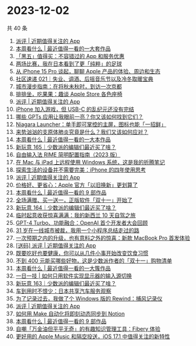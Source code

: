 # 2023-12-02

共 40 条

<!-- BEGIN SSPAI -->
<!-- 最后更新时间 2023-12-02 01:04:12 +0800 -->
1. [派评 | 近期值得关注的 App](https://sspai.com/post/84665)
1. [本周看什么 | 最近值得一看的一大套作品](https://sspai.com/post/84612)
1. [「黑五」值得买：不容错过的 App 和服务优惠](https://sspai.com/post/84611)
1. [两场比赛，我在日本看到了更「纯粹」的足球](https://sspai.com/post/84503)
1. [从 iPhone 15 Pro 谈起，聊聊 Apple 产品的体验、周边和生态](https://sspai.com/post/84552)
1. [社区速递 021｜失业、调酒、后摇音乐节以及冷冬取暖宝典](https://sspai.com/post/84538)
1. [城市漫步指南：在将秋未秋时，到访一次京都](https://sspai.com/post/84446)
1. [排排坐，吃果果：趣谈 Apple Store 各色座椅](https://sspai.com/post/84523)
1. [派评 | 近期值得关注的 App](https://sspai.com/post/84516)
1. [iPhone 加入游戏，但 USB-C 的乱纪元还没有完结](https://sspai.com/post/84508)
1. [哪些 GPTs 应用让我眼前一亮？你又该如何找到它们？](https://sspai.com/post/84471)
1. [Niagara Launcher：单手即可掌控的主屏，图标也能「一招鲜」](https://sspai.com/post/84498)
1. [来势汹汹的支原体肺炎究竟是什么？我们又该如何应对？](https://sspai.com/post/84473)
1. [本周看什么 | 最近值得一看的一大本作品](https://sspai.com/post/84477)
1. [新玩意 165｜少数派的编辑们最近买了啥？](https://sspai.com/post/84457)
1. [自由输入法 RIME 简明配置指南（2023 版）](https://sspai.com/post/84373)
1. [在 Mac 与 iPad 上远程使用 Windows 系统，这是我的折腾笔记](https://sspai.com/post/84443)
1. [探索生活的设备并不需要完美：iPhone 的四年使用思考](https://sspai.com/post/84362)
1. [派评 | 近期值得关注的 App](https://sspai.com/post/84389)
1. [价格好、更省心：Apple 官方「以旧换新」更划算了](https://sspai.com/post/84348)
1. [本周看什么 | 最近值得一看的 9 部作品](https://sspai.com/post/84326)
1. [全场满赠、买一送一，正版软件「双十一」开始了](https://sspai.com/post/84322)
1. [新玩意 164｜少数派的编辑们最近买了啥？](https://sspai.com/post/84306)
1. [临时起意收获惊喜满满：我的新西兰 10 天自驾之旅](https://sspai.com/post/84239)
1. [GPT-4 Turbo、功能融合：OpenAI 首个开发者大会回顾](https://sspai.com/post/84234)
1. [31 岁在一线城市被裁，我用一个小程序总结走过的路](https://sspai.com/post/83956)
1. [一次预期之内的升级，也有意料之外的惊喜：新款 MacBook Pro 首发体验](https://sspai.com/post/84212)
1. [[送码] 派评 | 近期值得关注的 App](https://sspai.com/post/84194)
1. [既要吃好也要健康，你可以从几件小事开始改变饮食习惯](https://sspai.com/post/84033)
1. [不到 400 元能买哪些好物，这是少数派作者的「双十一」购物清单](https://sspai.com/post/83991)
1. [本周看什么 | 最近值得一看的一大簇作品](https://sspai.com/post/84116)
1. [一日一技 | 如何只用软件实现显示器的输入源切换](https://sspai.com/post/83908)
1. [新玩意 163｜少数派的编辑们最近买了啥？](https://sspai.com/post/84088)
1. [车到用时不恨少：日本共享汽车服务观察](https://sspai.com/post/83639)
1. [为了记录过去，我做了个 Windows 版的 Rewind：捕风记录仪](https://sspai.com/post/83590)
1. [派评 | 近期值得关注的 App](https://sspai.com/post/83965)
1. [如何用 Make 自动化将即刻动态同步到 Notion](https://sspai.com/post/83490)
1. [本周看什么 | 最近值得一看的 9 部作品](https://sspai.com/post/83906)
1. [自嘲「万金油但平平无奇」的有趣知识管理工具：Fibery 体验](https://sspai.com/post/83859)
1. [更好用的 Apple Music 和隔空投送，iOS 17.1 中值得关注的新特性](https://sspai.com/post/83879)
<!-- END SSPAI -->